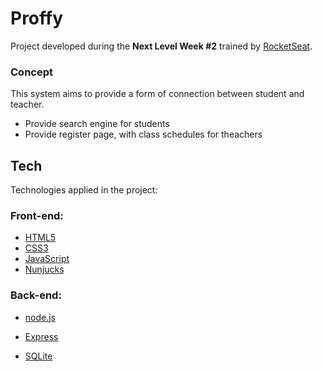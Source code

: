 # Proffy
Project developed during the <b>Next Level Week #2</b> trained by [RocketSeat].

### Concept
This system aims to provide a form of connection between student and teacher.
  - Provide search engine for students
  - Provide register page, with class schedules for theachers

## Tech
Technologies applied in the project:

### Front-end:
*  [HTML5] 
*  [CSS3] 
*  [JavaScript] 
*  [Nunjucks] 

### Back-end:
* [node.js] 
* [Express] 
* [SQLite] 


   [node.js]: <http://nodejs.org>
   [express]: <http://expressjs.com>
   [RocketSeat]: <https://rocketseat.com.br/>
   [HTML5]: <https://developer.mozilla.org/pt-BR/docs/Web/HTML/HTML5>
   [CSS3]: <https://developer.mozilla.org/pt-BR/docs/Archive/CSS3>
   [JavaScript]: <https://developer.mozilla.org/pt-BR/docs/Aprender/JavaScript>
   [Nunjucks]: <https://mozilla.github.io/nunjucks/>
   [SQLite]: <https://www.sqlite.org/index.html>
